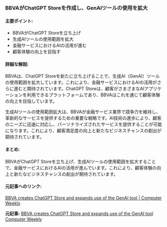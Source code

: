 ### BBVAがChatGPT Storeを作成し、GenAIツールの使用を拡大

#### 主要ポイント:
- BBVAがChatGPT Storeを立ち上げ
- 生成AIツールの使用範囲を拡大
- 金融サービスにおけるAIの活用が進む
- 顧客体験の向上を目指す

#### 詳細な解説:
BBVAは、ChatGPT Storeを新たに立ち上げることで、生成AI（GenAI）ツールの使用範囲を拡大しています。これにより、金融サービスにおけるAIの活用がさらに進むと期待されています。ChatGPT Storeは、顧客がさまざまなAIアプリケーションを利用できるプラットフォームであり、BBVAはこれを通じて顧客体験の向上を目指しています。

生成AIツールの使用範囲拡大は、BBVAが金融サービス業界で競争力を維持し、革新的なサービスを提供するための重要な戦略です。AI技術の進歩により、顧客のニーズに迅速に対応し、パーソナライズされたサービスを提供することが可能になります。これにより、顧客満足度の向上と新たなビジネスチャンスの創出が期待されています。

#### まとめ:
BBVAがChatGPT Storeを立ち上げ、生成AIツールの使用範囲を拡大することで、金融サービスにおけるAIの活用が進んでいます。これにより、顧客体験の向上と新たなビジネスチャンスの創出が期待されています。

#### 元記事へのリンク:
[BBVA creates ChatGPT Store and expands use of the GenAI tool | Computer Weekly](リンク先URL)

**元記事:** [BBVA creates ChatGPT Store and expands use of the GenAI tool Computer Weekly](https://www.computerweekly.com/news/366623570/BBVA-creates-ChatGPT-Store-and-expands-use-of-the-GenAI-tool)